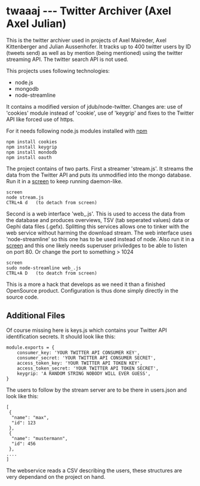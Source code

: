 twaaaj --- Twitter Archiver (Axel Axel Julian)
==============================================

This is the twitter archiver used in projects of Axel Maireder, Axel
Kittenberger and Julian Aussenhofer. It tracks up to 400 twitter users by ID
(tweets send) as well as by mention (being mentioned) using the twitter
streaming API. The twitter search API is not used.

This projects uses following technologies:

* node.js
* mongodb
* node-streamline

It contains a modified version of jdub/node-twitter. Changes are: use of
'cookies' module instead of 'cookie', use of 'keygrip' and fixes to the Twitter
API like forced use of https.

For it needs following node.js modules installed with [npm](http://npmjs.org/)

```
npm install cookies
npm install keygrip
npm install mondodb
npm install oauth
```

The project contains of two parts. First a streamer 'stream.js'. It streams the
data from the Twitter API and puts its unmodified into the mongo database. Run
it in a [screen](http://www.gnu.org/s/screen/) to keep running daemon-like.

```
screen
node stream.js
CTRL+A d   (to detach from screen)
```

Second is a web interface 'web_.js'. This is used to access the data from the
database and produces overviews, TSV (tab seperated values) data or Gephi data
files (.gefx).  Splitting this services allows one to tinker with the web
service without harming the download stream. The web interface uses
'node-streamline' so this one has to be used instead of node.`Also run it in a
[screen](http://www.gnu.org/s/screen/) and this one likely needs superuser
priviledges to be able to listen on port 80. Or change the port to something >
1024

```
screen
sudo node-streamline web_.js
CTRL+A D   (to deatch from screen)
```

This is a more a hack that develops as we need it than a finished OpenSource
product. Configuration is thus done simply directly in the source code.

Additional Files
----------------

Of course missing here is keys.js which contains your Twitter API identification
secrets. It should look like this:

```
module.exports = {
	consumer_key: 'YOUR TWITTER API CONSUMER KEY',
	consumer_secret: 'YOUR TWITTER API CONSUMER SECRET',
	access_token_key: 'YOUR TWITTER API TOKEN KEY',
	access_token_secret: 'YOUR TWITTER API TOKEN SECRET',
	keygrip: 'A RANDOM STRING NOBODY WILL EVER GUESS',
}
```

The users to follow by the stream server are to be there in users.json and look
like this:

```
[
 {
  "name": "max",
  "id": 123
 },
 {
  "name": "mustermann",
  "id": 456
 },
....
]
```

The webservice reads a CSV describing the users, these structures are very
dependand on the project on hand.
